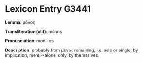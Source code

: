 # Lexicon Entry G3441

**Lemma**: μόνος

**Transliteration (xlit)**: mónos

**Pronunciation**: mon'-os

**Description**:
probably from μένω; remaining, i.e. sole or single; by implication, mere:--alone, only, by themselves.
